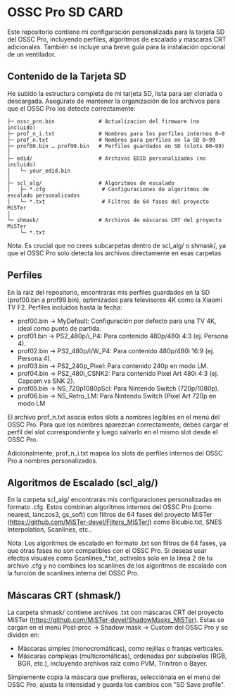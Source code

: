 
# OSSC Pro SD CARD
Este repositorio contiene mi configuración personalizada para la tarjeta SD del OSSC Pro, incluyendo perfiles, algoritmos de escalado y máscaras CRT adicionales. También se incluye una breve guía para la instalación opcional de un ventilador.


## Contenido de la Tarjeta SD
He subido la estructura completa de mi tarjeta SD, lista para ser clonada o descargada. Asegúrate de mantener la organización de los archivos para que el OSSC Pro los detecte correctamente:

````
├─ ossc_pro.bin              # Actualizacion del firmware (no incluido)
├─ prof_n_i.txt              # Nombres para los perfiles internos 0–9
├─ prof_n.txt                # Nombres para perfiles en la SD 0–99
├─ prof00.bin … prof99.bin   # Perfiles guardados en SD (slots 00–99)
│
├─ edid/                     # Archivos EDID personalizados (no incluido)
│   └─ your_edid.bin
│
├─ scl_alg/                  # Algoritmos de escalado
│   ├─ *.cfg                  # Configuraciones de algoritmos de escalado personalizados
│   └─ *.txt                  # Filtros de 64 fases del proyecto MiSTer
│
└─ shmask/                   # Archivos de máscaras CRT del proyecto MiSTer
    └─ *.txt
````
Nota: Es crucial que no crees subcarpetas dentro de scl_alg/ o shmask/, ya que el OSSC Pro solo detecta los archivos directamente en esas carpetas
## Perfiles
En la raíz del repositorio, encontrarás mis perfiles guardados en la SD (prof00.bin a prof99.bin), optimizados para televisores 4K como la Xiaomi TV F2. Perfiles incluidos hasta la fecha:

* prof00.bin → MyDefault: Configuración por defecto para una TV 4K, ideal como punto de partida.
* prof01.bin → PS2_480p/i_P4: Para contenido 480p/480i 4:3 (ej. Persona 4).
* prof02.bin → PS2_480p/i/W_P4: Para contenido 480p/480i 16:9 (ej. Persona 4).
* prof03.bin → PS2_240p_Pixel: Para contenido 240p en modo LM.
* prof04.bin → PS2_480i_CSNK2: Para contenido Pixel Art 480i 4:3 (ej. Capcom vs SNK 2).
* prof05.bin → NS_720p1080pScl: Para Nintendo Switch (720p/1080p).
* prof06.bin → NS_Retro_LM: Para Nintendo Switch (Pixel Art 720p en modo LM

El archivo prof_n.txt asocia estos slots a nombres legibles en el menú del OSSC Pro. Para que los nombres aparezcan correctamente, debes cargar el perfil del slot correspondiente y luego salvarlo en el mismo slot desde el OSSC Pro.

Adicionalmente, prof_n_i.txt mapea los slots de perfiles internos del OSSC Pro a nombres personalizados.
## Algoritmos de Escalado (scl_alg/)
En la carpeta scl_alg/ encontrarás mis configuraciones personalizadas en formato .cfg. Estos combinan algoritmos internos del OSSC Pro (como nearest, lanczos3, gs_soft) con filtros de 64 fases del proyecto MiSTer (https://github.com/MiSTer-devel/Filters_MiSTer/) como Bicubic.txt, SNES Interpolation, Scanlines, etc..

Nota: Los algoritmos de escalado en formato .txt son filtros de 64 fases, ya que otras fases no son compatibles con el OSSC Pro. Si deseas usar efectos visuales como Scanlines_*.txt, actívalos solo en la línea 2 de tu archivo .cfg y no combines los scanlines de los algoritmos de escalado con la función de scanlines interna del OSSC Pro.
## Máscaras CRT (shmask/)
La carpeta shmask/ contiene archivos .txt con máscaras CRT del proyecto MiSTer (https://github.com/MiSTer-devel/ShadowMasks_MiSTer). Estas se cargan en el menú Post‑proc → Shadow mask → Custom del OSSC Pro y se dividen en:

* Máscaras simples (monocromáticas), como rejillas o franjas verticales.
* Máscaras complejas (multicromáticas), ordenadas por subpíxeles (RGB, BGR, etc.), incluyendo archivos raíz como PVM, Trinitron o Bayer.

Simplemente copia la máscara que prefieras, selecciónala en el menú del OSSC Pro, ajusta la intensidad y guarda los cambios con "SD Save profile".